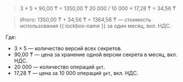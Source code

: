 > 3 × 5 × 90,00 ₸ = 1350,00 ₸
> 20 000 / 10 000 × 17,28 ₸ = 34,56 ₸

> Итого: 1350,00 ₸ + 34,56 ₸ = 1384,56 ₸ — стоимость использования {{ lockbox-name }} за один месяц, вкл. НДС.

Где:
* 3 × 5 — количество версий всех секретов.
* 90,00 ₸ — цена за хранение одной версии секрета в месяц, вкл. НДС.
* 20 000 — количество операций `get`.
* 17,28 ₸ — цена за 10 000 операций `get`, вкл. НДС.